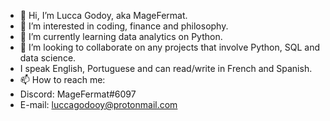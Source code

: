 - 👋 Hi, I’m Lucca Godoy, aka MageFermat.
- 👀 I’m interested in coding, finance and philosophy.
- 🌱 I’m currently learning data analytics on Python.
- 💞️ I’m looking to collaborate on any projects that involve Python, SQL and data science.
- I speak English, Portuguese and can read/write in French and Spanish.
- 📫 How to reach me: 
-   Discord: MageFermat#6097
-   E-mail: luccagodooy@protonmail.com

<!---
MageFermat/MageFermat is a ✨ special ✨ repository because its `README.md` (this file) appears on your GitHub profile.
You can click the Preview link to take a look at your changes.
--->
